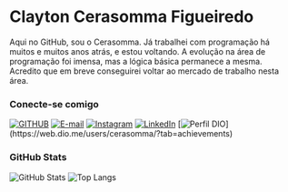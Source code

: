 # Clayton Cerasomma Figueiredo

Aqui no GitHub, sou o Cerasomma. Já trabalhei com programação há muitos e muitos anos atrás, e estou voltando.
A evolução na área de programação foi imensa, mas a lógica básica permanece a mesma.
Acredito que em breve conseguirei voltar ao mercado de trabalho nesta área.

### Conecte-se comigo
[![GITHUB](https://img.shields.io/badge/GITHUB-000?style=for-the-badge&logo=GITHUB)](https://github.com/Cerasomma/)
[![E-mail](https://img.shields.io/badge/-Email-000?style=for-the-badge&logo=gmail)](mailto:cerasomma@hotmail.com)
[![Instagram](https://img.shields.io/badge/-Instagram-000?style=for-the-badge&logo=instagram)](https://www.instagram.com/claytoncerasomma/)
[![LinkedIn](https://img.shields.io/badge/-LinkedIn-000?style=for-the-badge&logo=linkedin)](https://www.linkedin.com/in/clayton-cerasomma-figueiredo-2a007a22a/)
[![Perfil DIO](https://img.shields.io/badge/-Meu%20Perfil%20na%20DIO-30A3DC?)](https://web.dio.me/users/cerasomma/?tab=achievements)

### GitHub Stats
![GitHub Stats](https://github-readme-stats.vercel.app/api?username=Cerasomma&theme=chartreuse-dark&show_icons=true&hide_title=true&hide=stars)
![Top Langs](https://github-readme-stats-git-masterrstaa-rickstaa.vercel.app/api/top-langs/?username=Cerasomma&theme=chartreuse-dark)

